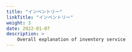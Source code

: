 ```yaml
---
title: "インベントリー"
linkTitle: "インベントリー"
weight: 3
date: 2022-01-07
description: >
    Overall explanation of inventory service
---
```


